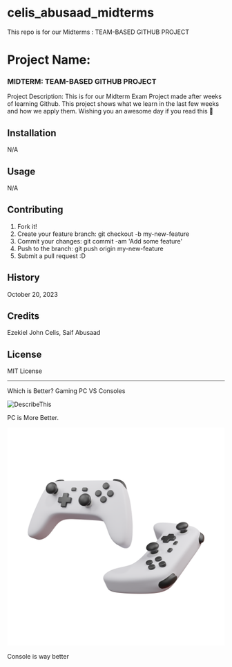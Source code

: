 # celis_abusaad_midterms
This repo is for our Midterms : TEAM-BASED GITHUB PROJECT



# Project Name:  
### MIDTERM: TEAM-BASED GITHUB PROJECT


Project Description: This is for our Midterm Exam Project made after weeks of learning Github. This project shows what we learn in the last few weeks and how we apply them. Wishing you an awesome day if you read this 🦾

## Installation 

N/A 

## Usage 

N/A

## Contributing

1. Fork it!
2. Create your feature branch: git checkout -b my-new-feature
3. Commit your changes: git commit -am 'Add some feature'
4. Push to the branch: git push origin my-new-feature
5. Submit a pull request :D


## History

October 20, 2023

## Credits 


Ezekiel John Celis, Saif Abusaad




## License 

MIT License


---
Which is Better? 
Gaming PC VS Consoles 

![DescribeThis](images/P2PDCO0.png)

PC is More Better.

![DescribeThis](images/Controller.png)

Console is way better






